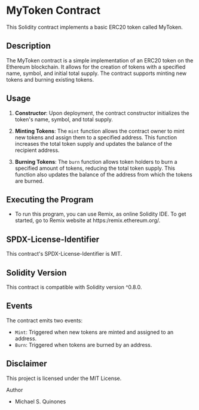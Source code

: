 # MyToken Contract

This Solidity contract implements a basic ERC20 token called MyToken.

## Description

The MyToken contract is a simple implementation of an ERC20 token on the Ethereum blockchain. It allows for the creation of tokens with a specified name, symbol, and initial total supply. The contract supports minting new tokens and burning existing tokens.

## Usage

1. **Constructor**: Upon deployment, the contract constructor initializes the token's name, symbol, and total supply.

2. **Minting Tokens**: The `mint` function allows the contract owner to mint new tokens and assign them to a specified address. This function increases the total token supply and updates the balance of the recipient address.

3. **Burning Tokens**: The `burn` function allows token holders to burn a specified amount of tokens, reducing the total token supply. This function also updates the balance of the address from which the tokens are burned.

## Executing the Program

- To run this program, you can use Remix, as online Solidity IDE. To get started, go to Remix website at https:/remix.ethereum.org/.

## SPDX-License-Identifier

This contract's SPDX-License-Identifier is MIT.

## Solidity Version

This contract is compatible with Solidity version ^0.8.0.

## Events

The contract emits two events:

- `Mint`: Triggered when new tokens are minted and assigned to an address.
- `Burn`: Triggered when tokens are burned by an address.

## Disclaimer

This project is licensed under the MIT License.

Author
- Michael S. Quinones

